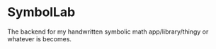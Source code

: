 # SymbolLab

The backend for my handwritten symbolic math app/library/thingy or whatever is becomes.

